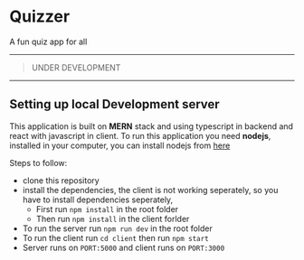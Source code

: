 # Quizzer
A fun quiz app for all

---
> UNDER DEVELOPMENT
---

## Setting up local Development server 
This application is built on **MERN** stack and using typescript in backend and react with javascript in client. 
To run this application you need **nodejs**, installed in your computer, you can install nodejs from [here](https://nodejs.org/en/)

Steps to follow:
- clone this repository
- install the dependencies, the client is not working seperately, so you have to install dependencies seperately, 
  - First run `npm install` in the root folder 
  - Then run `npm install` in the client forlder 
- To run the server run `npm run dev` in the root folder
- To run the client run `cd client` then run `npm start`
- Server runs on `PORT:5000` and client runs on `PORT:3000`
